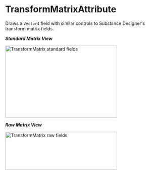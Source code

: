 # TransformMatrixAttribute
Draws a `Vector4` field with similar controls to Substance Designer's transform matrix fields.

***Standard Matrix View***

<picture>
  <img alt="TransformMatrix standard fields" src="img/Inspectors/Attributes/AttributeTransformMatrix01.png" width="354" height="228">
</picture>

***Raw Matrix View***

<picture>
  <img alt="TransformMatrix raw fields" src="img/Inspectors/Attributes/AttributeTransformMatrix02.png" width="354" height="120">
</picture>